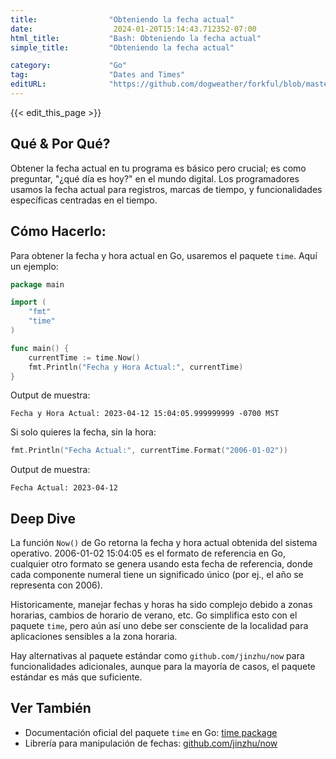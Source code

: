```yaml
---
title:                "Obteniendo la fecha actual"
date:                  2024-01-20T15:14:43.712352-07:00
html_title:           "Bash: Obteniendo la fecha actual"
simple_title:         "Obteniendo la fecha actual"

category:             "Go"
tag:                  "Dates and Times"
editURL:              "https://github.com/dogweather/forkful/blob/master/content/es/go/getting-the-current-date.md"
---
```


{{< edit_this_page >}}

## Qué & Por Qué?

Obtener la fecha actual en tu programa es básico pero crucial; es como preguntar, "¿qué día es hoy?" en el mundo digital. Los programadores usamos la fecha actual para registros, marcas de tiempo, y funcionalidades específicas centradas en el tiempo.

## Cómo Hacerlo:

Para obtener la fecha y hora actual en Go, usaremos el paquete `time`. Aquí un ejemplo:

```Go
package main

import (
	"fmt"
	"time"
)

func main() {
	currentTime := time.Now()
	fmt.Println("Fecha y Hora Actual:", currentTime)
}
```

Output de muestra:

```
Fecha y Hora Actual: 2023-04-12 15:04:05.999999999 -0700 MST
```

Si solo quieres la fecha, sin la hora:

```Go
fmt.Println("Fecha Actual:", currentTime.Format("2006-01-02"))
```

Output de muestra:

```
Fecha Actual: 2023-04-12
```

## Deep Dive

La función `Now()` de Go retorna la fecha y hora actual obtenida del sistema operativo. 2006-01-02 15:04:05 es el formato de referencia en Go, cualquier otro formato se genera usando esta fecha de referencia, donde cada componente numeral tiene un significado único (por ej., el año se representa con 2006).

Historicamente, manejar fechas y horas ha sido complejo debido a zonas horarias, cambios de horario de verano, etc. Go simplifica esto con el paquete `time`, pero aún así uno debe ser consciente de la localidad para aplicaciones sensibles a la zona horaria.

Hay alternativas al paquete estándar como `github.com/jinzhu/now` para funcionalidades adicionales, aunque para la mayoría de casos, el paquete estándar es más que suficiente.

## Ver También

- Documentación oficial del paquete `time` en Go: [time package](https://pkg.go.dev/time)
- Librería para manipulación de fechas: [github.com/jinzhu/now](https://github.com/jinzhu/now)
